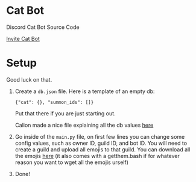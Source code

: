 # Cat Bot
Discord Cat Bot Source Code

[Invite Cat Bot](https://discord.com/api/oauth2/authorize?client_id=966695034340663367&permissions=277025778752&scope=bot%20applications.commands)

# Setup
Good luck on that.
1. Create a `db.json` file. Here is a template of an empty db:

   `{"cat": {}, "summon_ids": []}`
   
   Put that there if you are just starting out.
   
   Calion made a nice file explaining all the db values [here](https://calion.repl.co/static/catbot/db.txt)

2. Go inside of the `main.py` file, on first few lines you can change some config values, such as owner ID, guild ID, and bot ID. You will need to create a guild and upload all emojis to that guild. You can download all the emojis [here](https://calion.repl.co/static/catbot/emojis.zip) (it also comes with a getthem.bash if for whatever reason you want to wget all the emojis urself)
3. Done!
